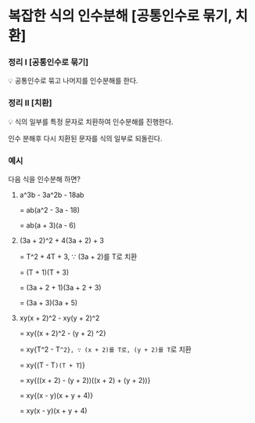 # 복잡한 식의 인수분해 [공통인수로 묶기, 치환]

### 정리 Ⅰ [공통인수로 묶기]

<aside>
💡 공통인수로 묶고 나머지를 인수분해를 한다.

</aside>

### 정리 Ⅱ [치환]

<aside>
💡 식의 일부를 특정 문자로 치환하여 인수분해를 진행한다.

인수 분해후 다시 치환된 문자를 식의 일부로 되돌린다.

</aside>

### 예시

다음 식을 인수분해 하면?

1. a^3b - 3a^2b - 18ab

    = ab(a^2 - 3a - 18)

    = ab(a + 3)(a - 6)

2. (3a + 2)^2 + 4(3a + 2) + 3

    = T^2 + 4T + 3, ∵ (3a + 2)를 T로 치환

    = (T + 1)(T + 3)

    = (3a + 2 + 1)(3a + 2 + 3)

    =  (3a + 3)(3a + 5)

3. xy(x + 2)^2 - xy(y + 2)^2

    = xy{(x + 2)^2 - (y + 2) ^2}

    = xy{T^2 - T`^2}, ∵ (x + 2)를 T로, (y + 2)를 T`로 치환

    = xy{(T - T`)(T + T`)}

    = xy{((x + 2) - (y + 2))((x + 2) + (y + 2))}

    = xy{(x - y)(x + y + 4)}

    = xy(x - y)(x + y + 4)
